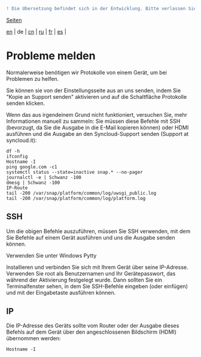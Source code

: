```diff
! Die Übersetzung befindet sich in der Entwicklung. Bitte verlassen Sie sich auf die englische Originalversion.
```

[Seiten](https://github.com/syncloud/docs/blob/master/de/index.md#seiten)

[en](https://github.com/syncloud/platform/wiki/Report-problems) | 
de | 
[cn](https://github.com/syncloud/docs/blob/master/cn/content/Report-problems.md) | 
[ru](https://github.com/syncloud/docs/blob/master/ru/content/Report-problems.md) | 
[fr](https://github.com/syncloud/docs/blob/master/fr/content/Report-problems.md) | 
[es](https://github.com/syncloud/docs/blob/master/es/content/Report-problems.md) | 

# Probleme melden

Normalerweise benötigen wir Protokolle von einem Gerät, um bei Problemen zu helfen.

Sie können sie von der Einstellungsseite aus an uns senden, indem Sie "Kopie an Support senden" aktivieren und auf die Schaltfläche Protokolle senden klicken.

Wenn das aus irgendeinem Grund nicht funktioniert, versuchen Sie, mehr Informationen manuell zu sammeln: Sie müssen diese Befehle mit SSH (bevorzugt, da Sie die Ausgabe in die E-Mail kopieren können) oder HDMI ausführen und die Ausgabe an den Syncloud-Support senden (Support at syncloud.it):

```
df -h
ifconfig
Hostname -I
ping google.com -c1
systemctl status --state=inactive snap.* --no-pager
journalctl -e | Schwanz -100
dmesg | Schwanz -100
IP-Route
tail -200 /var/snap/platform/common/log/uwsgi_public.log
tail -200 /var/snap/platform/common/log/platform.log
```

## SSH

Um die obigen Befehle auszuführen, müssen Sie SSH verwenden, mit dem Sie Befehle auf einem Gerät ausführen und uns die Ausgabe senden können.

Verwenden Sie unter Windows Pytty

Installieren und verbinden Sie sich mit Ihrem Gerät über seine IP-Adresse. Verwenden Sie root als Benutzernamen und Ihr Gerätepasswort, das während der Aktivierung festgelegt wurde. Dann sollten Sie ein Terminalfenster sehen, in dem Sie SSH-Befehle eingeben (oder einfügen) und mit der Eingabetaste ausführen können.

## IP

Die IP-Adresse des Geräts sollte vom Router oder der Ausgabe dieses Befehls auf dem Gerät über den angeschlossenen Bildschirm (HDMI) übernommen werden:

```
Hostname -I
```
